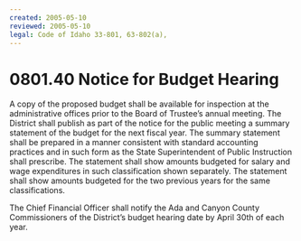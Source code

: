 ```yaml
---
created: 2005-05-10
reviewed: 2005-05-10
legal: Code of Idaho 33-801, 63-802(a),
---
```


# 0801.40 Notice for Budget Hearing

A copy of the proposed budget shall be available for inspection at the administrative offices prior to the Board of Trustee’s annual meeting. The District shall publish as part of the notice for the public meeting a summary statement of the budget for the next fiscal year. The summary statement shall be prepared in a manner consistent with standard accounting practices and in such form as the State Superintendent of Public Instruction shall prescribe. The statement shall show amounts budgeted for salary and wage expenditures in such classification shown separately. The statement shall show amounts budgeted for the two previous years for the same classifications.

The Chief Financial Officer shall notify the Ada and Canyon County Commissioners of the District’s budget hearing date by April 30th of each year.


